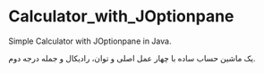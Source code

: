 # Calculator_with_JOptionpane
Simple Calculator with JOptionpane in Java.

یک ماشین حساب ساده با چهار عمل اصلی و توان، رادیکال و جمله درجه دوم.
